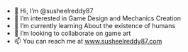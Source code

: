 - 👋 Hi, I’m @susheelreddy87
- 👀 I’m interested in Game Design and Mechanics Creation
- 🌱 I’m currently learning About the existence of humans
- 💞️ I’m looking to collaborate on game art
- 📫 You can reach me at www.susheelreddy87.com

<!---
susheelreddy87/susheelreddy87 is a ✨ special ✨ repository because its `README.md` (this file) appears on your GitHub profile.
You can click the Preview link to take a look at your changes.
--->
